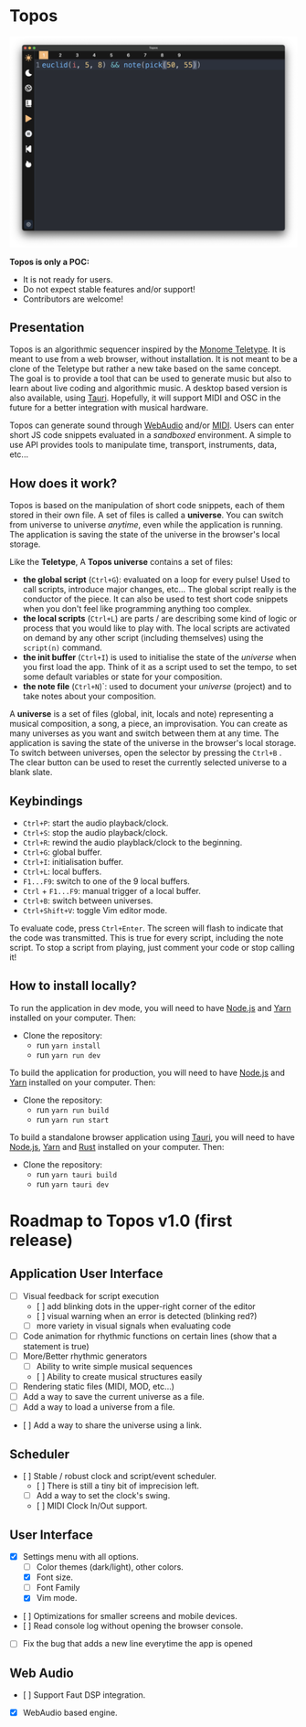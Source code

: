 # Topos

![Screenshot](https://github.com/Bubobubobubobubo/Topos/blob/main/img/screnshot.png)

**Topos is only a POC:**

- It is not ready for users.
- Do not expect stable features and/or support!
- Contributors are welcome!

## Presentation

Topos is an algorithmic sequencer inspired by the [Monome Teletype](https://monome.org/docs/teletype/). It is meant to use from a web browser, without installation. It is not meant to be a clone of the Teletype but rather a new take based on the same concept. The goal is to provide a tool that can be used to generate music but also to learn about live coding and algorithmic music. A desktop based version is also available, using [Tauri](https://tauri.app/). Hopefully, it will support MIDI and OSC in the future for a better integration with musical hardware.

Topos can generate sound through [WebAudio](https://www.npmjs.com/package/superdough) and/or [MIDI](https://developer.mozilla.org/en-US/docs/Web/API/Web_MIDI_API). Users can enter short JS code snippets evaluated in a _sandboxed_ environment. A simple to use API provides tools to manipulate time, transport, instruments, data, etc...

## How does it work?

Topos is based on the manipulation of short code snippets, each of them stored in their own file. A set of files is called a **universe**. You can switch from universe to universe _anytime_, even while the application is running. The application is saving the state of the universe in the browser's local storage.

Like the **Teletype**, A **Topos universe** contains a set of files:

- **the global script** (`Ctrl+G`): evaluated on a loop for every pulse! Used to call scripts, introduce major changes, etc... The global script really is the conductor of the piece. It can also be used to test short code snippets when you don't feel like programming anything too complex.
- **the local scripts** (`Ctrl+L`) are parts / are describing some kind of logic or process that you would like to play with. The local scripts are activated on demand by any other script (including themselves) using the `script(n)` command.
- **the init buffer** (`Ctrl+I`) is used to initialise the state of the _universe_ when you first load the app. Think of it as a script used to set the tempo, to set some default variables or state for your composition.
- **the note file** (`Ctrl+N`)`: used to document your _universe_ (project) and to take notes about your composition.

A **universe** is a set of files (global, init, locals and note) representing a musical composition, a song, a piece, an improvisation. You can create as many universes as you want and switch between them at any time. The application is saving the state of the universe in the browser's local storage. To switch between universes, open the selector by pressing the `Ctrl+B` . The clear button can be used to reset the currently selected universe to a blank slate.

## Keybindings

- `Ctrl+P`: start the audio playback/clock.
- `Ctrl+S`: stop the audio playback/clock.
- `Ctrl+R`: rewind the audio playblack/clock to the beginning.
- `Ctrl+G`: global buffer.
- `Ctrl+I`: initialisation buffer.
- `Ctrl+L`: local buffers.
- `F1...F9`: switch to one of the 9 local buffers.
- `Ctrl` + `F1...F9`: manual trigger of a local buffer.
- `Ctrl+B`: switch between universes.
- `Ctrl+Shift+V`: toggle Vim editor mode.

To evaluate code, press `Ctrl+Enter`. The screen will flash to indicate that the code was transmitted. This is true for every script, including the note script. To stop a script from playing, just comment your code or stop calling it!

## How to install locally?

To run the application in dev mode, you will need to have [Node.js](https://nodejs.org/en/) and [Yarn](https://yarnpkg.com/en/) installed on your computer. Then:

- Clone the repository:
  - run `yarn install`
  - run `yarn run dev`

To build the application for production, you will need to have [Node.js](https://nodejs.org/en/) and [Yarn](https://yarnpkg.com/en/) installed on your computer. Then:

- Clone the repository:
  - run `yarn run build`
  - run `yarn run start`

To build a standalone browser application using [Tauri](https://tauri.app/), you will need to have [Node.js](https://nodejs.org/en/), [Yarn](https://yarnpkg.com/en/) and [Rust](https://www.rust-lang.org/) installed on your computer. Then:

- Clone the repository:
  - run `yarn tauri build`
  - run `yarn tauri dev`

# Roadmap to Topos v1.0 (first release)

## Application User Interface

- [ ] Visual feedback for script execution
  - [ ] add blinking dots in the upper-right corner of the editor
  - [ ] visual warning when an error is detected (blinking red?)
  - [ ] more variety in visual signals when evaluating code
- [ ] Code animation for rhythmic functions on certain lines (show that a statement is true)
- [ ] More/Better rhythmic generators
  - [ ] Ability to write simple musical sequences
  - [ ] Ability to create musical structures easily
- [ ] Rendering static files (MIDI, MOD, etc...)
- [ ] Add a way to save the current universe as a file.
- [ ] Add a way to load a universe from a file.
- [ ] Add a way to share the universe using a link.

## Scheduler

- [ ] Stable / robust clock and script/event scheduler.
  - [ ] There is still a tiny bit of imprecision left.
  - [ ] Add a way to set the clock's swing.
  - [ ] MIDI Clock In/Out support.

## User Interface

- [x] Settings menu with all options.
  - [ ] Color themes (dark/light), other colors.
  - [x] Font size.
  - [ ] Font Family
  - [x] Vim mode.
- [ ] Optimizations for smaller screens and mobile devices.
- [ ] Read console log without opening the browser console.
- [ ] Fix the bug that adds a new line everytime the app is opened

## Web Audio

- [ ] Support Faut DSP integration.
- [x] WebAudio based engine.
